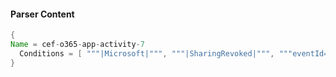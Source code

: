 #### Parser Content
```Java
{
Name = cef-o365-app-activity-7
  Conditions = [ """|Microsoft|""", """|SharingRevoked|""", """eventId=""" ]
}
```